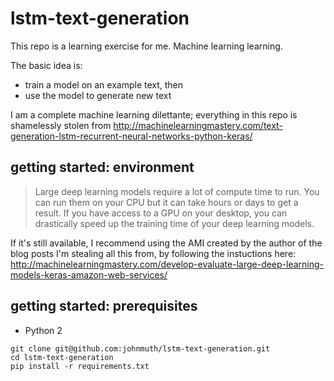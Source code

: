 # lstm-text-generation

This repo is a learning exercise for me. Machine learning learning.

The basic idea is: 
  - train a model on an example text, then
  - use the model to generate new text

I am a complete machine learning dilettante; everything in this repo is shamelessly stolen from http://machinelearningmastery.com/text-generation-lstm-recurrent-neural-networks-python-keras/

## getting started: environment 

> Large deep learning models require a lot of compute time to run. You can run them on your CPU but it can take hours or days to get a result. If you have access to a GPU on your desktop, you can drastically speed up the training time of your deep learning models.

If it's still available, I recommend using the AMI created by the author of the blog posts I'm stealing all this from, by following the instuctions here: http://machinelearningmastery.com/develop-evaluate-large-deep-learning-models-keras-amazon-web-services/

## getting started: prerequisites

- Python 2

```
git clone git@github.com:johnmuth/lstm-text-generation.git
cd lstm-text-generation
pip install -r requirements.txt
```

